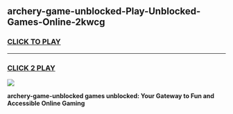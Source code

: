 
## archery-game-unblocked-Play-Unblocked-Games-Online-2kwcg
<h3>
<a href="https://premium76.site?title=archery-game-unblocked&ref=24A">CLICK TO PLAY</a></h3>
<hr>

<h3>
<a href="https://premium76.site?title=archery-game-unblocked&ref=24A">CLICK 2 PLAY</a>
  
</h3>

<a href="https://premium76.site?title=archery-game-unblocked&ref=24A"><img src="https://clearcache.store/games.png"></a>


**archery-game-unblocked games unblocked: Your Gateway to Fun and Accessible Online Gaming**
